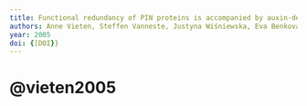 ```yaml
---
title: Functional redundancy of PIN proteins is accompanied by auxin-dependent cross-regulation of PIN expression
authors: Anne Vieten, Steffen Vanneste, Justyna Wiśniewska, Eva Benková, René Benjamins, Tom Beeckman, Christian Luschnig, Jiří Friml
year: 2005
doi: {[DOI}}
---
```

# @vieten2005


